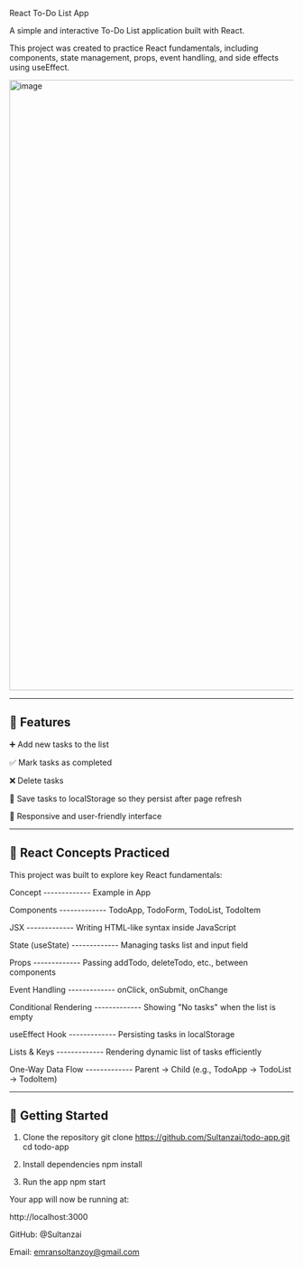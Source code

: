 React To-Do List App 

A simple and interactive To-Do List application built with React.

This project was created to practice React fundamentals, including components, state management, props, event handling, and side effects using useEffect.

<img width="1918" height="1080" alt="image" src="https://github.com/user-attachments/assets/a9a50eb5-9e84-4d26-abab-e63160e98acf" />



-------------
🌟 Features
-------------

➕ Add new tasks to the list

✅ Mark tasks as completed

❌ Delete tasks

💾 Save tasks to localStorage so they persist after page refresh

📱 Responsive and user-friendly interface



-------------
🧰 React Concepts Practiced
-------------

This project was built to explore key React fundamentals:

Concept -------------	Example in App

Components -------------	TodoApp, TodoForm, TodoList, TodoItem

JSX -------------	Writing HTML-like syntax inside JavaScript

State (useState) -------------	Managing tasks list and input field

Props -------------	Passing addTodo, deleteTodo, etc., between components

Event  Handling -------------	onClick, onSubmit, onChange

Conditional Rendering -------------	Showing "No tasks" when the list is empty

useEffect Hook -------------	Persisting tasks in localStorage

Lists & Keys -------------	Rendering dynamic list of tasks efficiently

One-Way Data Flow -------------	Parent → Child (e.g., TodoApp → TodoList → TodoItem)




-------------
🚀 Getting Started
-------------
1. Clone the repository
git clone https://github.com/Sultanzai/todo-app.git
cd todo-app

3. Install dependencies
  npm install

5. Run the app
  npm start

Your app will now be running at:

  http://localhost:3000

GitHub: @Sultanzai

Email: emransoltanzoy@gmail.com
